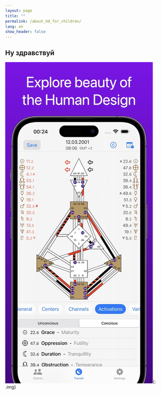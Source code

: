 ```yaml
---
layout: page
title: ""
permalink: /about_hd_for_children/
lang: en
show_header: false
---
```


## Ну здравствуй

![Alt text](/assets/images/app_screen.jpg){: .img}
